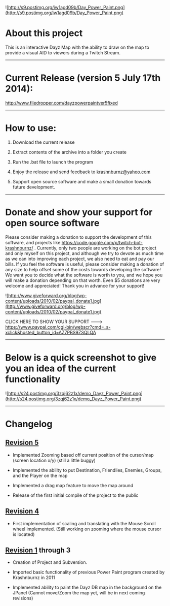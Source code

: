 ![http://s9.postimg.org/iw1agd09b/Day_Power_Paint.png](http://s9.postimg.org/iw1agd09b/Day_Power_Paint.png)

# About this project #
This is an interactive Dayz Map with the ability to draw on the map to provide a visual AID to viewers during a Twitch Stream.


---



# Current Release (version 5 July 17th 2014): #

http://www.filedropper.com/dayzpowerpaintver5fixed



---



# How to use: #

1. Download the current release

2. Extract contents of the archive into a folder you create

3. Run the .bat file to launch the program

4. Enjoy the release and send feedback to krashnburnz@yahoo.com

5. Support open source software and make a small donation towards future development.


---



# Donate and show your support for open source software #

Please consider making a donation to support the development of this software, and projects like https://code.google.com/p/twitch-bot-krashnburnz/  . Currently, only two people are working on the bot project and only myself on this project, and although we try to devote as much time as we can into improving each project, we also need to eat and pay our bills. If you feel the software is useful, please consider making a donation of any size to help offset some of the costs towards developing the software! We want you to decide what the software is worth to you, and we hope you will make a donation depending on that worth. Even $5 donations are very welcome and appreciated! Thank you in advance for your support!

![http://www.giveforward.org/blog/wp-content/uploads/2010/02/paypal_donate1.jpg](http://www.giveforward.org/blog/wp-content/uploads/2010/02/paypal_donate1.jpg)

CLICK HERE TO SHOW YOUR SUPPORT ---> https://www.paypal.com/cgi-bin/webscr?cmd=_s-xclick&hosted_button_id=AZ7PBS9ZSQLQA



---



# Below is a quick screenshot to give you an idea of the current functionality #

![http://s24.postimg.org/3zqj62z1x/demo_Dayz_Power_Paint.png](http://s24.postimg.org/3zqj62z1x/demo_Dayz_Power_Paint.png)



---



# Changelog #

## [Revision 5](https://code.google.com/p/dayz-power-paint-krashnburnz/source/detail?r=5) ##
- Implemented Zooming based off current position of the cursor/map (screen location x/y) (still a little buggy)

- Implemented the ability to put Destination, Friendlies, Enemies, Groups, and
the Player on the map

- Implemented a drag map feature to move the map around

- Release of the first initial compile of the project to the public


## [Revision 4](https://code.google.com/p/dayz-power-paint-krashnburnz/source/detail?r=4) ##
- First implementation of scaling and translating with the Mouse Scroll wheel implemented. (Still working on zooming where the mouse cursor is located)

## [Revision 1](https://code.google.com/p/dayz-power-paint-krashnburnz/source/detail?r=1) through 3 ##
- Creation of Project and Subversion.

- Imported basic functionality of previous Power Paint program created by Krashnburnz in 2011

- Implemented ability to paint the Dayz DB map in the background on the JPanel
(Cannot move/Zoom the map yet, will be in next coming revisions)